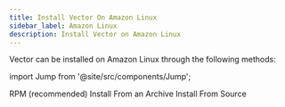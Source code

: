 ```yaml
---
title: Install Vector On Amazon Linux
sidebar_label: Amazon Linux
description: Install Vector on Amazon Linux
---
```


Vector can be installed on Amazon Linux through the following methods:

import Jump from '@site/src/components/Jump';

<Jump to="/docs/setup/installation/package-managers/rpm">RPM (recommended)</Jump>
<Jump to="/docs/setup/installation/manual/from-archives">Install From an Archive</Jump>
<Jump to="/docs/setup/installation/manual/from-source">Install From Source</Jump>



